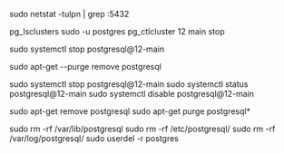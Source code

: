 sudo netstat -tulpn | grep :5432

pg_lsclusters
sudo -u postgres pg_ctlcluster 12 main stop

sudo systemctl stop postgresql@12-main

sudo apt-get --purge remove postgresql

sudo systemctl stop postgresql@12-main
sudo systemctl status postgresql@12-main
sudo systemctl disable postgresql@12-main

sudo apt-get remove postgresql
sudo apt-get purge postgresql*

sudo rm -rf /var/lib/postgresql
sudo rm -rf /etc/postgresql/
sudo rm -rf /var/log/postgresql/
sudo userdel -r postgres
